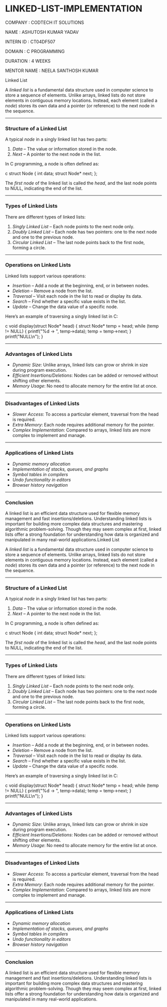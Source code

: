 # LINKED-LIST-IMPLEMENTATION

COMPANY : CODTECH IT SOLUTIONS

NAME : ASHUTOSH KUMAR YADAV

INTERN ID : CT04DF507

DOMAIN : C PROGRAMMING

DURATION : 4 WEEKS

MENTOR NAME : NEELA SANTHOSH KUMAR

Linked List

A *linked list* is a fundamental data structure used in computer science to store a sequence of elements. Unlike arrays, linked lists do not store elements in contiguous memory locations. Instead, each element (called a *node*) stores its own data and a pointer (or reference) to the next node in the sequence.

---

### Structure of a Linked List

A typical *node* in a singly linked list has two parts:

1. *Data* – The value or information stored in the node.
2. *Next* – A pointer to the next node in the list.

In C programming, a node is often defined as:

c
struct Node {
    int data;
    struct Node* next;
};


The *first node* of the linked list is called the *head*, and the last node points to NULL, indicating the end of the list.

---

### Types of Linked Lists

There are different types of linked lists:

1. *Singly Linked List* – Each node points to the next node only.
2. *Doubly Linked List* – Each node has two pointers: one to the next node and one to the previous node.
3. *Circular Linked List* – The last node points back to the first node, forming a circle.

---

### Operations on Linked Lists

Linked lists support various operations:

* *Insertion* – Add a node at the beginning, end, or in between nodes.
* *Deletion* – Remove a node from the list.
* *Traversal* – Visit each node in the list to read or display its data.
* *Search* – Find whether a specific value exists in the list.
* *Update* – Change the data value of a specific node.

Here’s an example of traversing a singly linked list in C:

c
void display(struct Node* head) {
    struct Node* temp = head;
    while (temp != NULL) {
        printf("%d -> ", temp->data);
        temp = temp->next;
    }
    printf("NULL\n");
}


---

### Advantages of Linked Lists

* *Dynamic Size*: Unlike arrays, linked lists can grow or shrink in size during program execution.
* *Efficient Insertions/Deletions*: Nodes can be added or removed without shifting other elements.
* *Memory Usage*: No need to allocate memory for the entire list at once.

---

### Disadvantages of Linked Lists

* *Slower Access*: To access a particular element, traversal from the head is required.
* *Extra Memory*: Each node requires additional memory for the pointer.
* *Complex Implementation*: Compared to arrays, linked lists are more complex to implement and manage.

---

### Applications of Linked Lists

* *Dynamic memory allocation*
* *Implementation of stacks, queues, and graphs*
* *Symbol tables in compilers*
* *Undo functionality in editors*
* *Browser history navigation*

---

### Conclusion

A linked list is an efficient data structure used for flexible memory management and fast insertions/deletions. Understanding linked lists is important for building more complex data structures and mastering algorithmic problem-solving. Though they may seem complex at first, linked lists offer a strong foundation for understanding how data is organized and manipulated in many real-world applications.Linked List

A *linked list* is a fundamental data structure used in computer science to store a sequence of elements. Unlike arrays, linked lists do not store elements in contiguous memory locations. Instead, each element (called a *node*) stores its own data and a pointer (or reference) to the next node in the sequence.

---

### Structure of a Linked List

A typical *node* in a singly linked list has two parts:

1. *Data* – The value or information stored in the node.
2. *Next* – A pointer to the next node in the list.

In C programming, a node is often defined as:

c
struct Node {
    int data;
    struct Node* next;
};


The *first node* of the linked list is called the *head*, and the last node points to NULL, indicating the end of the list.

---

### Types of Linked Lists

There are different types of linked lists:

1. *Singly Linked List* – Each node points to the next node only.
2. *Doubly Linked List* – Each node has two pointers: one to the next node and one to the previous node.
3. *Circular Linked List* – The last node points back to the first node, forming a circle.

---

### Operations on Linked Lists

Linked lists support various operations:

* *Insertion* – Add a node at the beginning, end, or in between nodes.
* *Deletion* – Remove a node from the list.
* *Traversal* – Visit each node in the list to read or display its data.
* *Search* – Find whether a specific value exists in the list.
* *Update* – Change the data value of a specific node.

Here’s an example of traversing a singly linked list in C:

c
void display(struct Node* head) {
    struct Node* temp = head;
    while (temp != NULL) {
        printf("%d -> ", temp->data);
        temp = temp->next;
    }
    printf("NULL\n");
}


---

### Advantages of Linked Lists

* *Dynamic Size*: Unlike arrays, linked lists can grow or shrink in size during program execution.
* *Efficient Insertions/Deletions*: Nodes can be added or removed without shifting other elements.
* *Memory Usage*: No need to allocate memory for the entire list at once.

---

### Disadvantages of Linked Lists

* *Slower Access*: To access a particular element, traversal from the head is required.
* *Extra Memory*: Each node requires additional memory for the pointer.
* *Complex Implementation*: Compared to arrays, linked lists are more complex to implement and manage.

---

### Applications of Linked Lists

* *Dynamic memory allocation*
* *Implementation of stacks, queues, and graphs*
* *Symbol tables in compilers*
* *Undo functionality in editors*
* *Browser history navigation*

---

### Conclusion

A linked list is an efficient data structure used for flexible memory management and fast insertions/deletions. Understanding linked lists is important for building more complex data structures and mastering algorithmic problem-solving. Though they may seem complex at first, linked lists offer a strong foundation for understanding how data is organized and manipulated in many real-world applications.

